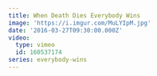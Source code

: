 ```yaml
---
title: When Death Dies Everybody Wins
image: 'https://i.imgur.com/MuLYIpM.jpg'
date: '2016-03-27T09:30:00.000Z'
video:
  type: vimeo
  id: 160537174
series: everybody-wins
---
```


